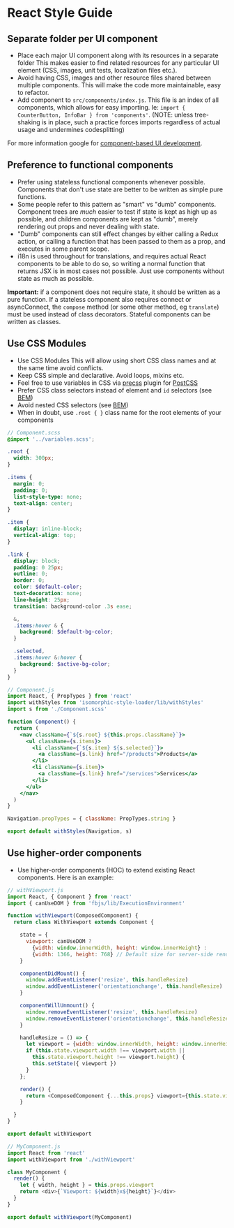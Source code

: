 # React Style Guide

## Separate folder per UI component

* Place each major UI component along with its resources in a separate folder
  This makes easier to find related resources for any particular UI
  element (CSS, images, unit tests, localization files etc.).
* Avoid having CSS, images and other resource files shared between multiple components.
  This will make the code more maintainable, easy to refactor.
* Add component to `src/components/index.js`. This file is an index of all components,
  which allows for easy importing. Ie: `import { CounterButton, InfoBar } from 'components'`.
  (NOTE: unless tree-shaking is in place, such a practice forces imports regardless of actual usage and undermines codesplitting)

For more information google for [component-based UI development](https://google.com/search?q=component-based+ui+development).

## Preference to functional components

* Prefer using stateless functional components whenever possible.
  Components that don't use state are better to be written as simple pure functions.
* Some people refer to this pattern as "smart" vs "dumb" components.
  Component trees are *much* easier to test if state is kept as high up as possible,
  and children components are kept as "dumb", merely rendering out props and never
  dealing with state.
* "Dumb" components can still effect changes by either calling a Redux action,
  or calling a function that has been passed to them as a prop, and executes in some
  parent scope.
* i18n is used throughout for translations, and requires actual React components to be able to do so,
  so writing a normal function that returns JSX is in most cases not possible. Just use components without state
  as much as possible.

**Important:** if a component does not require state, it should be written as a
pure function. If a stateless component also requires connect or asyncConnect,
the `compose` method (or some other method, eg `translate`) must be used instead of class
decorators. Stateful components can be written as classes.


## Use CSS Modules

* Use CSS Modules
  This will allow using short CSS class names and at the same time avoid conflicts.
* Keep CSS simple and declarative. Avoid loops, mixins etc.
* Feel free to use variables in CSS via [precss](https://github.com/jonathantneal/precss) plugin for [PostCSS](https://github.com/postcss/postcss)
* Prefer CSS class selectors instead of element and `id` selectors (see [BEM](https://bem.info/))
* Avoid nested CSS selectors (see [BEM](https://bem.info/))
* When in doubt, use `.root { }` class name for the root elements of your components

```scss
// Component.scss
@import '../variables.scss';

.root {
  width: 300px;
}

.items {
  margin: 0;
  padding: 0;
  list-style-type: none;
  text-align: center;
}

.item {
  display: inline-block;
  vertical-align: top;
}

.link {
  display: block;
  padding: 0 25px;
  outline: 0;
  border: 0;
  color: $default-color;
  text-decoration: none;
  line-height: 25px;
  transition: background-color .3s ease;

  &,
  .items:hover & {
    background: $default-bg-color;
  }

  .selected,
  .items:hover &:hover {
    background: $active-bg-color;
  }
}
```

```jsx
// Component.js
import React, { PropTypes } from 'react'
import withStyles from 'isomorphic-style-loader/lib/withStyles'
import s from './Component.scss'

function Component() {
  return (
    <nav className={`${s.root} ${this.props.className}`}>
      <ul className={s.items}>
        <li className={`${s.item} ${s.selected}`}>
          <a className={s.link} href="/products">Products</a>
        </li>
        <li className={s.item}>
          <a className={s.link} href="/services">Services</a>
        </li>
      </ul>
    </nav>
  )
}

Navigation.propTypes = { className: PropTypes.string }

export default withStyles(Navigation, s)
```

## Use higher-order components

* Use higher-order components (HOC) to extend existing React components.
  Here is an example:

```js
// withViewport.js
import React, { Component } from 'react'
import { canUseDOM } from 'fbjs/lib/ExecutionEnvironment'

function withViewport(ComposedComponent) {
  return class WithViewport extends Component {

    state = {
      viewport: canUseDOM ?
        {width: window.innerWidth, height: window.innerHeight} :
        {width: 1366, height: 768} // Default size for server-side rendering
    }

    componentDidMount() {
      window.addEventListener('resize', this.handleResize)
      window.addEventListener('orientationchange', this.handleResize)
    }

    componentWillUnmount() {
      window.removeEventListener('resize', this.handleResize)
      window.removeEventListener('orientationchange', this.handleResize)
    }

    handleResize = () => {
      let viewport = {width: window.innerWidth, height: window.innerHeight}
      if (this.state.viewport.width !== viewport.width ||
        this.state.viewport.height !== viewport.height) {
        this.setState({ viewport })
      }
    };

    render() {
      return <ComposedComponent {...this.props} viewport={this.state.viewport}/>
    }

  }
}

export default withViewport
```

```js
// MyComponent.js
import React from 'react'
import withViewport from './withViewport'

class MyComponent {
  render() {
    let { width, height } = this.props.viewport
    return <div>{`Viewport: ${width}x${height}`}</div>
  }
}

export default withViewport(MyComponent)
```
